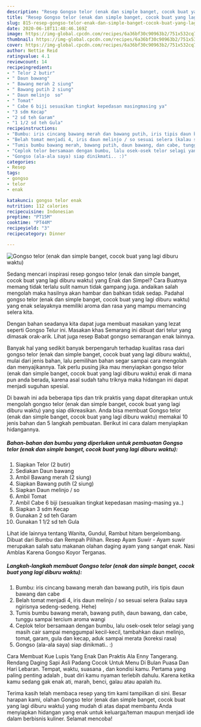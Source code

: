 ```yaml
---
description: "Resep Gongso telor (enak dan simple banget, cocok buat yang lagi diburu waktu) | Cara Buat Gongso telor (enak dan simple banget, cocok buat yang lagi diburu waktu) Yang Lezat Sekali"
title: "Resep Gongso telor (enak dan simple banget, cocok buat yang lagi diburu waktu) | Cara Buat Gongso telor (enak dan simple banget, cocok buat yang lagi diburu waktu) Yang Lezat Sekali"
slug: 815-resep-gongso-telor-enak-dan-simple-banget-cocok-buat-yang-lagi-diburu-waktu-cara-buat-gongso-telor-enak-dan-simple-banget-cocok-buat-yang-lagi-diburu-waktu-yang-lezat-sekali
date: 2020-06-18T11:48:46.169Z
image: https://img-global.cpcdn.com/recipes/6a36bf30c90963b2/751x532cq70/gongso-telor-enak-dan-simple-banget-cocok-buat-yang-lagi-diburu-waktu-foto-resep-utama.jpg
thumbnail: https://img-global.cpcdn.com/recipes/6a36bf30c90963b2/751x532cq70/gongso-telor-enak-dan-simple-banget-cocok-buat-yang-lagi-diburu-waktu-foto-resep-utama.jpg
cover: https://img-global.cpcdn.com/recipes/6a36bf30c90963b2/751x532cq70/gongso-telor-enak-dan-simple-banget-cocok-buat-yang-lagi-diburu-waktu-foto-resep-utama.jpg
author: Nettie Reid
ratingvalue: 4.1
reviewcount: 14
recipeingredient:
- " Telor 2 butir"
- " Daun bawang"
- " Bawang merah 2 siung"
- " Bawang putih 2 siung"
- " Daun melinjo  so"
- " Tomat"
- " Cabe 6 biji sesuaikan tingkat kepedasan masingmasing ya"
- "3 sdm Kecap"
- "2 sd teh Garam"
- "1 1/2 sd teh Gula"
recipeinstructions:
- "Bumbu: iris cincang bawang merah dan bawang putih, iris tipis daun bawang dan cabe"
- "Belah tomat menjadi 4, iris daun melinjo / so sesuai selera (kalau saya ngirisnya sedeng-sedeng. Hehe)"
- "Tumis bumbu bawang merah, bawang putih, daun bawang, dan cabe, tunggu sampai tercium aroma wangi"
- "Ceplok telor bersamaan dengan bumbu, lalu osek-osek telor selagi yang masih cair sampai menggumpal kecil-kecil, tambahkan daun melinjo, tomat, garam, gula dan kecap, aduk sampai merata (koreksi rasa)"
- "Gongso (ala-ala saya) siap dinikmati.. :)"
categories:
- Resep
tags:
- gongso
- telor
- enak

katakunci: gongso telor enak 
nutrition: 112 calories
recipecuisine: Indonesian
preptime: "PT15M"
cooktime: "PT44M"
recipeyield: "3"
recipecategory: Dinner

---
```



![Gongso telor (enak dan simple banget, cocok buat yang lagi diburu waktu)](https://img-global.cpcdn.com/recipes/6a36bf30c90963b2/751x532cq70/gongso-telor-enak-dan-simple-banget-cocok-buat-yang-lagi-diburu-waktu-foto-resep-utama.jpg)

Sedang mencari inspirasi resep gongso telor (enak dan simple banget, cocok buat yang lagi diburu waktu) yang Enak dan Simpel? Cara Buatnya memang tidak terlalu sulit namun tidak gampang juga. andaikan salah mengolah maka hasilnya akan hambar dan bahkan tidak sedap. Padahal gongso telor (enak dan simple banget, cocok buat yang lagi diburu waktu) yang enak selayaknya memiliki aroma dan rasa yang mampu memancing selera kita.

Dengan bahan seadanya kita dapat juga membuat masakan yang lezat seperti Gongso Telur ini. Masakan khas Semarang ini dibuat dari telur yang dimasak orak-arik. Lihat juga resep Babat gongso semarangan enak lainnya.

Banyak hal yang sedikit banyak berpengaruh terhadap kualitas rasa dari gongso telor (enak dan simple banget, cocok buat yang lagi diburu waktu), mulai dari jenis bahan, lalu pemilihan bahan segar sampai cara mengolah dan menyajikannya. Tak perlu pusing jika mau menyiapkan gongso telor (enak dan simple banget, cocok buat yang lagi diburu waktu) enak di mana pun anda berada, karena asal sudah tahu triknya maka hidangan ini dapat menjadi suguhan spesial.


Di bawah ini ada beberapa tips dan trik praktis yang dapat diterapkan untuk mengolah gongso telor (enak dan simple banget, cocok buat yang lagi diburu waktu) yang siap dikreasikan. Anda bisa membuat Gongso telor (enak dan simple banget, cocok buat yang lagi diburu waktu) memakai 10 jenis bahan dan 5 langkah pembuatan. Berikut ini cara dalam menyiapkan hidangannya.

<!--inarticleads1-->

##### Bahan-bahan dan bumbu yang diperlukan untuk pembuatan Gongso telor (enak dan simple banget, cocok buat yang lagi diburu waktu):

1. Siapkan  Telor (2 butir)
1. Sediakan  Daun bawang
1. Ambil  Bawang merah (2 siung)
1. Siapkan  Bawang putih (2 siung)
1. Siapkan  Daun melinjo / so
1. Ambil  Tomat
1. Ambil  Cabe 6 biji (sesuaikan tingkat kepedasan masing-masing ya..)
1. Siapkan 3 sdm Kecap
1. Gunakan 2 sd teh Garam
1. Gunakan 1 1/2 sd teh Gula


Lihat ide lainnya tentang Wanita, Gundul, Rambut hitam bergelombang. Dibuat dari Bumbu dan Rempah Pilihan. Resep Ayam Suwir - Ayam suwir merupakan salah satu makanan olahan daging ayam yang sangat enak. Nasi Amblas Karena Gongso Koyor Terganas. 

<!--inarticleads2-->

##### Langkah-langkah membuat Gongso telor (enak dan simple banget, cocok buat yang lagi diburu waktu):

1. Bumbu: iris cincang bawang merah dan bawang putih, iris tipis daun bawang dan cabe
1. Belah tomat menjadi 4, iris daun melinjo / so sesuai selera (kalau saya ngirisnya sedeng-sedeng. Hehe)
1. Tumis bumbu bawang merah, bawang putih, daun bawang, dan cabe, tunggu sampai tercium aroma wangi
1. Ceplok telor bersamaan dengan bumbu, lalu osek-osek telor selagi yang masih cair sampai menggumpal kecil-kecil, tambahkan daun melinjo, tomat, garam, gula dan kecap, aduk sampai merata (koreksi rasa)
1. Gongso (ala-ala saya) siap dinikmati.. :)


Cara Membuat Kue Lupis Yang Enak Dan Praktis Ala Enny Tangerang. Rendang Daging Sapi Asli Padang Cocok Untuk Menu Di Bulan Puasa Dan Hari Lebaran. Tempat, waktu, suasana , dan kondisi kamu. Pertama yang paling penting adalah , buat diri kamu nyaman terlebih dahulu. Karena ketika kamu sedang gak enak ati, marah, benci, galau atau apalah itu. 

Terima kasih telah membaca resep yang tim kami tampilkan di sini. Besar harapan kami, olahan Gongso telor (enak dan simple banget, cocok buat yang lagi diburu waktu) yang mudah di atas dapat membantu Anda menyiapkan hidangan yang enak untuk keluarga/teman maupun menjadi ide dalam berbisnis kuliner. Selamat mencoba!
